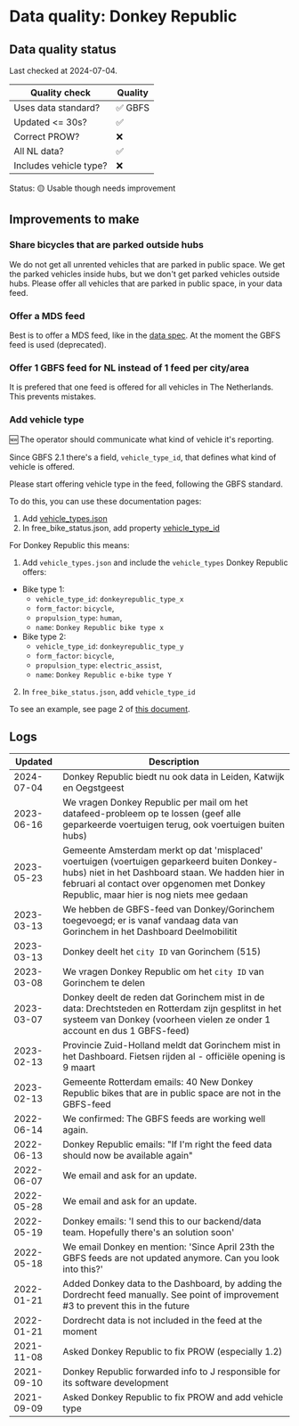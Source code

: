 # Data quality: Donkey Republic

## Data quality status

Last checked at 2024-07-04.

| **Quality check**           | **Quality**
| --                          | --          |
| Uses data standard?         | ✅ GBFS
| Updated <= 30s?             | ✅
| Correct PROW?               | ❌
| All NL data?                | ✅
| Includes vehicle type?      | ❌

Status: 🟡 Usable though needs improvement

## Improvements to make

### Share bicycles that are parked outside hubs

We do not get all unrented vehicles that are parked in public space. We get the parked vehicles inside hubs, but we don't get parked vehicles outside hubs. Please offer all vehicles that are parked in public space, in your data feed.

### Offer a MDS feed

Best is to offer a MDS feed, like in the [data spec](https://docs.crow.nl/deelfietsdashboard/hr-dataspec/#general). At the moment the GBFS feed is used (deprecated).

### Offer 1 GBFS feed for NL instead of 1 feed per city/area

It is prefered that one feed is offered for all vehicles in The Netherlands. This prevents mistakes.

### Add vehicle type

🆕 The operator should communicate what kind of vehicle it's reporting. 

Since GBFS 2.1 there's a field, `vehicle_type_id`, that defines what kind of vehicle is offered.

Please start offering vehicle type in the feed, following the GBFS standard.

To do this, you can use these documentation pages: 

1. Add [vehicle_types.json](https://github.com/NABSA/gbfs/blob/master/gbfs.md#vehicle_typesjson-added-in-v21)
2. In free_bike_status.json, add property [vehicle_type_id](https://github.com/NABSA/gbfs/blob/master/gbfs.md#free_bike_statusjson)

For Donkey Republic this means:

1. Add `vehicle_types.json` and include the `vehicle_types` Donkey Republic offers:
  - Bike type 1:
    - `vehicle_type_id`: `donkeyrepublic_type_x`
    - `form_factor`: `bicycle`,
    - `propulsion_type`: `human`,
    - `name`: `Donkey Republic bike type x`
  - Bike type 2:
    - `vehicle_type_id`: `donkeyrepublic_type_y`
    - `form_factor`: `bicycle`,
    - `propulsion_type`: `electric_assist`,
    - `name`: `Donkey Republic e-bike type Y`
2. In `free_bike_status.json`, add `vehicle_type_id`

To see an example, see page 2 of [this document](https://docs.google.com/document/d/1P_oDBnFvr9qzo0_5YbnrCDYptFQV9ZUOJGfi8ACD1GE/edit#).

## Logs

| Updated    | Description
| ----       | ---
| 2024-07-04 | Donkey Republic biedt nu ook data in Leiden, Katwijk en Oegstgeest
| 2023-06-16 | We vragen Donkey Republic per mail om het datafeed-probleem op te lossen (geef alle geparkeerde voertuigen terug, ook voertuigen buiten hubs)
| 2023-05-23 | Gemeente Amsterdam merkt op dat 'misplaced' voertuigen (voertuigen geparkeerd buiten Donkey-hubs) niet in het Dashboard staan. We hadden hier in februari al contact over opgenomen met Donkey Republic, maar hier is nog niets mee gedaan
| 2023-03-13 | We hebben de GBFS-feed van Donkey/Gorinchem toegevoegd; er is vanaf vandaag data van Gorinchem in het Dashboard Deelmobilitit
| 2023-03-13 | Donkey deelt het `city ID` van Gorinchem (515)
| 2023-03-08 | We vragen Donkey Republic om het `city ID` van Gorinchem te delen
| 2023-03-07 | Donkey deelt de reden dat Gorinchem mist in de data: Drechtsteden en Rotterdam zijn gesplitst in het systeem van Donkey (voorheen vielen ze onder 1 account en dus 1 GBFS-feed)
| 2023-02-13 | Provincie Zuid-Holland meldt dat Gorinchem mist in het Dashboard. Fietsen rijden al - officiële opening is 9 maart
| 2023-02-13 | Gemeente Rotterdam emails: 40 New Donkey Republic bikes that are in public space are not in the GBFS-feed
| 2022-06-14 | We confirmed: The GBFS feeds are working well again.
| 2022-06-13 | Donkey Republic emails: "If I'm right the feed data should now be available again"
| 2022-06-07 | We email and ask for an update.
| 2022-05-28 | We email and ask for an update.
| 2022-05-19 | Donkey emails: 'I send this to our backend/data team. Hopefully there's an solution soon'
| 2022-05-18 | We email Donkey en mention: 'Since April 23th the GBFS feeds are not updated anymore. Can you look into this?'
| 2022-01-21 | Added Donkey data to the Dashboard, by adding the Dordrecht feed manually. See point of improvement #3 to prevent this in the future
| 2022-01-21 | Dordrecht data is not included in the feed at the moment
| 2021-11-08 | Asked Donkey Republic to fix PROW (especially 1.2)
| 2021-09-10 | Donkey Republic forwarded info to J responsible for its software development
| 2021-09-09 | Asked Donkey Republic to fix PROW and add vehicle type
